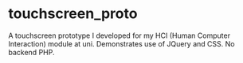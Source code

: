 touchscreen_proto
=================

A touchscreen prototype I developed for my HCI (Human Computer Interaction) module at uni. Demonstrates use of JQuery and CSS. No backend PHP.

